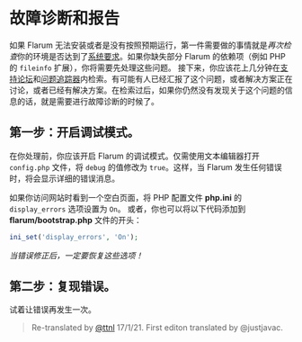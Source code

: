 # 故障诊断和报告

如果 Flarum 无法安装或者是没有按照预期运行，第一件需要做的事情就是*再次检查*你的环境是否达到了[系统要求](installation.md)。如果你缺失部分 Flarum 的依赖项（例如 PHP 的 `fileinfo` 扩展），你将需要先处理这些问题。
接下来，你应该花上几分钟在[支持论坛](http://discuss.flarum.org/t/support)和[问题追踪器](https://github.com/flarum/core/issues)内检索。有可能有人已经汇报了这个问题，或者解决方案正在讨论，或者已经有解决方案。在检索过后，如果你仍然没有发现关于这个问题的信息的话，就是需要进行故障诊断的时候了。

## 第一步：开启调试模式。

在你处理前，你应该开启 Flarum 的调试模式。仅需使用文本编辑器打开 `config.php` 文件，将 `debug` 的值修改为 `true`。这样，当 Flarum 发生任何错误时，将会显示详细的错误消息。

如果你访问网站时看到一个空白页面，将 PHP 配置文件 **php.ini** 的 `display_errors` 选项设置为 `On`。 或者，你也可以将以下代码添加到 **flarum/bootstrap.php** 文件的开头：
```php
ini_set('display_errors', 'On');
```
*当错误修正后，一定要恢复这些选项！*

## 第二步：复现错误。
试着让错误再发生一次。
> Re-translated by [@ttnl](https://github.com/ttnl) 17/1/21.
> First editon translated by @justjavac.
